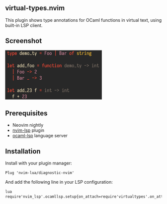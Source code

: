 ## virtual-types.nvim
This plugin shows type annotations for OCaml functions in virtual text, using built-in LSP client.

## Screenshot
![screenshot](./screenshot.png)

## Prerequisites
* Neovim nightly
* [nvim-lsp](https://github.com/neovim/nvim-lsp) plugin
* [ocaml-lsp](https://github.com/ocaml/ocaml-lsp) language server

## Installation

Install with your plugin manager:

```
Plug 'nvim-lua/diagnostic-nvim'
```

And add the following line in your LSP configuration:
```
lua require'nvim_lsp'.ocamllsp.setup{on_attach=require'virtualtypes'.on_attach}
```

